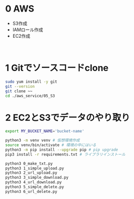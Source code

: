 # 0 AWS

* S3作成
* IAMロール作成
* EC2作成

<br>

# 1 Gitでソースコードclone

```sh
sudo yum install -y git
git --version
git clone ~~
cd ./aws_service/05_S3
```

# 2 EC2とS3でデータのやり取り

```sh
export MY_BUCKET_NAME='bucket-name'
```

```sh
python3 -m venv venv # 仮想環境作成
source venv/bin/activate # 環境の中にはいる
python3 -m pip install --upgrade pip # pip upgrade
pip3 install -r requirements.txt # ライブラリインストール
```

```sh
python3 0_make_txt.py
python3 1_simple_upload.py
python3 2_url_upload.py
python3 3_simple_download.py
python3 4_url_download.py
python3 5_simple_delete.py
python3 6_url_delete.py
```
